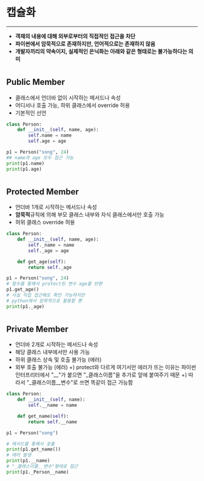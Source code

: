 # 캡슐화

---

- **객채의 내용에 대해 외부로부터의 직접적인 접근을 차단**
- **파이썬에서 암묵적으로 존재하지만, 언어적으로는 존재하지 않음**
- **개발자끼리의 약속이지, 실제적인 은닉화는 아래와 같은 형태로는 불가능하다는 의미**

#

## Public Member

- 클래스에서 언더바 없이 시작하는 메서드나 속성
- 어디서나 호출 가능, 하위 클래스에서 override 허용
- 기본적인 선언

```python
class Person:
	def __init__(self, name, age):
		self.name = name
		self.age = age

p1 = Person("song", 24)
## name과 age 모두 접근 가능
print(p1.name)
print(p1.age)
```

#

## Protected Member

- 언더바 1개로 시작하는 메서드나 속성
- **암묵적**규칙에 의해 부모 클래스 내부와 자식 클래스에서만 호출 가능
- 허위 클래스 override 허용

```python
class Person:
	def __init__(self, name, age):
		self._name = name
		self._age = age

	def get_age(self):
		return self._age

p1 = Person("song", 24)
# 함수를 통해서 protect된 변수 age를 반환
p1.get_age()
# 사실 직접 접근해도 확인 가능하지만
# python에서 암묵적으로 활용할 뿐
print(p1._age)
```

#

## Private Member

- 언더바 2개로 시작하는 메서드나 속성
- 해당 클래스 내부에서만 사용 가능
- 하위 클래스 상속 및 호출 불가능 (에러)
- 외부 호출 불가능 (에러)
  +) protect와 다르게 여기서만 에러가 뜨는 이유는 파이썬 인터프리터에서 "\_\_"가 붙으면 "\_클래스이름"을 추가로 앞에 붙여주기 때문
  +) 따라서 "\_클래스이름\_\_변수"로 쓰면 똑같이 접근 가능함

```python
class Person:
	def __init__(self, name):
		self.__name = name

	def get_name(self):
		return self.__name

p1 = Person("song")

# 메서드를 통해서 호출
print(p1.get_name())
# 에러 발생
print(p1.__name)
# "_클래스이름__변수"형태로 접근
print(p1._Person__name)
```
